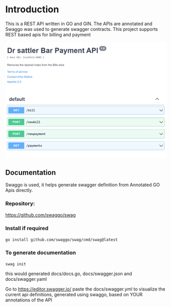 # Introduction
This is a REST API written in GO and GIN. The APIs are annotated and Swaggo was used to generate swagger contracts. This project supports REST based apis for billing and payment

![Swagger Contracts](payment-go-apis.png)

## Documentation 
Swaggo is used, it helps generate swagger definition from Annotated GO Apis directly.
### Repository:
https://github.com/swaggo/swag

### Install if required
```go install github.com/swaggo/swag/cmd/swag@latest```
### To generate documentation
```swag init```

this would generated docs/docs.go, docs/swagger.json and docs/swagger.yaml

Go to https://editor.swagger.io/
paste the docs/swagger.yml to visualize the current api definitions, generated using swaggo, based on YOUR annotations of the API